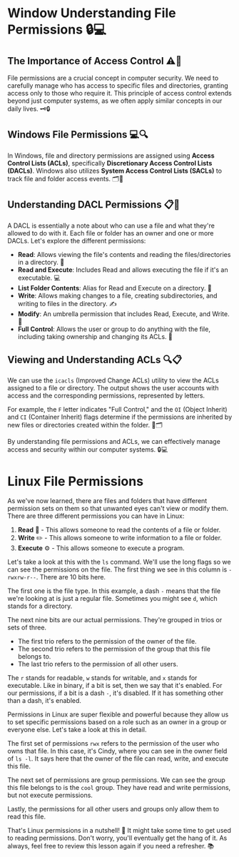 # Window Understanding File Permissions 🔒️💻

## The Importance of Access Control ⚠️🔐
File permissions are a crucial concept in computer security. We need to carefully manage who has access to specific files and directories, granting access only to those who require it. This principle of access control extends beyond just computer systems, as we often apply similar concepts in our daily lives. 🗝️🔒️

## Windows File Permissions 💻🔍
In Windows, file and directory permissions are assigned using **Access Control Lists (ACLs)**, specifically **Discretionary Access Control Lists (DACLs)**. Windows also utilizes **System Access Control Lists (SACLs)** to track file and folder access events. 🗂️💾

## Understanding DACL Permissions 📋️🔑
A DACL is essentially a note about who can use a file and what they're allowed to do with it. Each file or folder has an owner and one or more DACLs. Let's explore the different permissions:

- **Read**: Allows viewing the file's contents and reading the files/directories in a directory. 📖️
- **Read and Execute**: Includes Read and allows executing the file if it's an executable. 💻️
- **List Folder Contents**: Alias for Read and Execute on a directory. 📁️
- **Write**: Allows making changes to a file, creating subdirectories, and writing to files in the directory. ✍️
- **Modify**: An umbrella permission that includes Read, Execute, and Write. 🔧️
- **Full Control**: Allows the user or group to do anything with the file, including taking ownership and changing its ACLs. 🔐️

## Viewing and Understanding ACLs 🔍️📋️
We can use the `icacls` (Improved Change ACLs) utility to view the ACLs assigned to a file or directory. The output shows the user accounts with access and the corresponding permissions, represented by letters. 

For example, the `F` letter indicates "Full Control," and the `OI` (Object Inherit) and `CI` (Container Inherit) flags determine if the permissions are inherited by new files or directories created within the folder. 🔖️🗂️

By understanding file permissions and ACLs, we can effectively manage access and security within our computer systems. 🔒️💻️

# Linux File Permissions

As we've now learned, there are files and folders that have different permission sets on them so that unwanted eyes can't view or modify them. There are three different permissions you can have in Linux:

1. **Read** 📖 - This allows someone to read the contents of a file or folder.
2. **Write** ✏️ - This allows someone to write information to a file or folder.
3. **Execute** ⚙️ - This allows someone to execute a program.

Let's take a look at this with the `ls` command. We'll use the long flags so we can see the permissions on the file. The first thing we see in this column is `-rwxrw-r--`. There are 10 bits here.

The first one is the file type. In this example, a dash `-` means that the file we're looking at is just a regular file. Sometimes you might see `d`, which stands for a directory.

The next nine bits are our actual permissions. They're grouped in trios or sets of three. 

- The first trio refers to the permission of the owner of the file.
- The second trio refers to the permission of the group that this file belongs to.
- The last trio refers to the permission of all other users.

The `r` stands for readable, `w` stands for writable, and `x` stands for executable. Like in binary, if a bit is set, then we say that it's enabled. For our permissions, if a bit is a dash `-`, it's disabled. If it has something other than a dash, it's enabled.

Permissions in Linux are super flexible and powerful because they allow us to set specific permissions based on a role such as an owner in a group or everyone else. Let's take a look at this in detail.

The first set of permissions `rwx` refers to the permission of the user who owns that file. In this case, it's Cindy, where you can see in the owner field of `ls -l`. It says here that the owner of the file can read, write, and execute this file.

The next set of permissions are group permissions. We can see the group this file belongs to is the `cool` group. They have read and write permissions, but not execute permissions.

Lastly, the permissions for all other users and groups only allow them to read this file.

That's Linux permissions in a nutshell! 🐧 It might take some time to get used to reading permissions. Don't worry, you'll eventually get the hang of it. As always, feel free to review this lesson again if you need a refresher. 📚